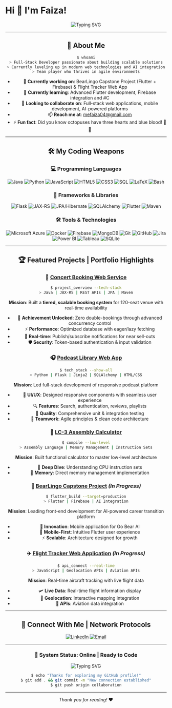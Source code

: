 # Hi 👋 I'm Faiza! 


<div align="center">

![Typing SVG](https://readme-typing-svg.demolab.com/?lines=Full-Stack+Developer+%7C+Software+Engineer;Pixels+with+purpose.+🎨;Less+bugs,+more+hugs+🐞🤗;Always+Learning+New+Technologies;Commit+to+greatness&font=Arial&center=true&width=500&height=70&duration=3000&pause=1000&color=FFC0CB)



---

## 🚀 About Me  

```bash
$ whoami
> Full-Stack Developer passionate about building scalable solutions
> Currently leveling up in modern web technologies and AI integration
> Team player who thrives in agile environments
```



- 🔭 **Currently working on**: BearLingo Capstone Project (Flutter + Firebase) & Flight Tracker Web App
- 🌱 **Currently learning**: Advanced Flutter development, Firebase integration and #C
- 👯 **Looking to collaborate on**: Full-stack web applications, mobile development, AI-powered platforms
- 📫 **Reach me at**: mefaiza04@gmail.com
- ⚡ **Fun fact**: Did you know octopuses have three hearts and blue blood! 🐙✨

---

## 🛠️ My Coding Weapons

### 💻 Programming Languages
<div align="center">

![Java](https://img.shields.io/badge/Java-ED8B00?style=for-the-badge&logo=openjdk&logoColor=white)
![Python](https://img.shields.io/badge/Python-14354C?style=for-the-badge&logo=python&logoColor=white)
![JavaScript](https://img.shields.io/badge/JavaScript-323330?style=for-the-badge&logo=javascript&logoColor=F7DF1E)
![HTML5](https://img.shields.io/badge/HTML5-E34F26?style=for-the-badge&logo=html5&logoColor=white)
![CSS3](https://img.shields.io/badge/CSS3-1572B6?style=for-the-badge&logo=css3&logoColor=white)
![SQL](https://img.shields.io/badge/SQL-4479A1?style=for-the-badge&logo=mysql&logoColor=white)
![LaTeX](https://img.shields.io/badge/LaTeX-47A141?style=for-the-badge&logo=LaTeX&logoColor=white)
![Bash](https://img.shields.io/badge/Bash-4EAA25?style=for-the-badge&logo=gnu-bash&logoColor=white)

</div>

### 🚀 Frameworks & Libraries
<div align="center">

![Flask](https://img.shields.io/badge/Flask-000000?style=for-the-badge&logo=flask&logoColor=white)
![JAX-RS](https://img.shields.io/badge/JAX--RS-007396?style=for-the-badge&logo=java&logoColor=white)
![JPA/Hibernate](https://img.shields.io/badge/Hibernate-59666C?style=for-the-badge&logo=hibernate&logoColor=white)
![SQLAlchemy](https://img.shields.io/badge/SQLAlchemy-D71F00?style=for-the-badge&logo=sqlalchemy&logoColor=white)
![Flutter](https://img.shields.io/badge/Flutter-02569B?style=for-the-badge&logo=flutter&logoColor=white)
![Maven](https://img.shields.io/badge/Maven-C71A36?style=for-the-badge&logo=apache-maven&logoColor=white)

</div>

### 🛠️ Tools & Technologies
<div align="center">

![Microsoft Azure](https://img.shields.io/badge/Microsoft_Azure-0089D0?style=for-the-badge&logo=microsoft-azure&logoColor=white)
![Docker](https://img.shields.io/badge/Docker-2CA5E0?style=for-the-badge&logo=docker&logoColor=white)
![Firebase](https://img.shields.io/badge/Firebase-039BE5?style=for-the-badge&logo=Firebase&logoColor=white)
![MongoDB](https://img.shields.io/badge/MongoDB-4EA94B?style=for-the-badge&logo=mongodb&logoColor=white)
![Git](https://img.shields.io/badge/Git-F05032?style=for-the-badge&logo=git&logoColor=white)
![GitHub](https://img.shields.io/badge/GitHub-100000?style=for-the-badge&logo=github&logoColor=white)
![Jira](https://img.shields.io/badge/Jira-0052CC?style=for-the-badge&logo=jira&logoColor=white)
![Power BI](https://img.shields.io/badge/PowerBI-F2C811?style=for-the-badge&logo=powerbi&logoColor=black)
![Tableau](https://img.shields.io/badge/Tableau-E97627?style=for-the-badge&logo=tableau&logoColor=white)
![SQLite](https://img.shields.io/badge/SQLite-07405E?style=for-the-badge&logo=sqlite&logoColor=white)

</div>


---

## 🏆 Featured Projects | Portfolio Highlights

### 🎵 [Concert Booking Web Service](https://github.com/fmeh174/Concert-Booking-Application) 
```bash
$ project_overview --tech-stack
> Java | JAX-RS | REST APIs | JPA | Maven
```
**Mission**: Built a **tiered, scalable booking system** for 120-seat venue with real-time availability
- 🎯 **Achievement Unlocked**: Zero double-bookings through advanced concurrency control
- ⚡ **Performance**: Optimized database with eager/lazy fetching
- 🔔 **Real-time**: Publish/subscribe notifications for near sell-outs
- 🛡️ **Security**: Token-based authentication & input validation

### 🎧 [Podcast Library Web App](https://github.com/fmeh174/Podcast-Library-Webapp)
```bash
$ tech_stack --show-all
> Python | Flask | Jinja2 | SQLAlchemy | HTML/CSS
```
**Mission**: Led full-stack development of responsive podcast platform
- 🎨 **UI/UX**: Designed responsive components with seamless user experience
- 🔍 **Features**: Search, authentication, reviews, playlists
- 🧪 **Quality**: Comprehensive unit & integration testing
- 👥 **Teamwork**: Agile principles & clean code architecture

### 🤖 [LC-3 Assembly Calculator](https://github.com/fmeh174/LC-3-Calculator)
```bash
$ compile --low-level
> Assembly Language | Memory Management | Instruction Sets
```
**Mission**: Built functional calculator to master low-level architecture
- 🧠 **Deep Dive**: Understanding CPU instruction sets
- 💾 **Memory**: Direct memory management implementation

### 📱 [BearLingo Capstone Project](https://github.com/yourusername/bearlingo) *(In Progress)*
```bash
$ flutter_build --target=production
> Flutter | Firebase | AI Integration
```
**Mission**: Leading front-end development for AI-powered career transition platform
- 🚀 **Innovation**: Mobile application for Go Bear AI
- 📱 **Mobile-First**: Intuitive Flutter user experience
- ⚡ **Scalable**: Architecture designed for growth

### ✈️ [Flight Tracker Web Application](https://github.com/yourusername/flight-tracker) *(In Progress)*
```bash
$ api_connect --real-time
> JavaScript | Geolocation APIs | Aviation APIs
```
**Mission**: Real-time aircraft tracking with live flight data
- 🛩️ **Live Data**: Real-time flight information display
- 📍 **Geolocation**: Interactive mapping integration
- 🔄 **APIs**: Aviation data integration


---

## 🤝 Connect With Me | Network Protocols

<div align="center">

[![LinkedIn](https://img.shields.io/badge/LinkedIn-0077B5?style=for-the-badge&logo=linkedin&logoColor=white)](https://linkedin.com/in/faizame)
[![Email](https://img.shields.io/badge/Email-D14836?style=for-the-badge&logo=gmail&logoColor=white)](mailto:mefaiza04@gmail.com)

</div>

---

<div align="center">

### 🚀 System Status: Online | Ready to Code

![Typing SVG](https://readme-typing-svg.demolab.com/?lines=Thanks+for+visiting+my+terminal!;Let's+build+something+amazing+together!;Always+ready+for+new+challenges!;Happy+to+collaborate+on+your+next+project!&font=Arial&center=true&width=500&height=50&duration=4000&pause=1000&color=FFC0CB)


```bash
$ echo "Thanks for exploring my GitHub profile!"
$ git add . && git commit -m "New connection established"
$ git push origin collaboration
```


</div>


---

*Thank you for reading!* ❤️ 

